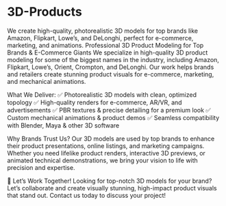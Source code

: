 # 3D-Products
We create high-quality, photorealistic 3D models for top brands like Amazon, Flipkart, Lowe’s, and DeLonghi, perfect for e-commerce, marketing, and animations.
Professional 3D Product Modeling for Top Brands & E-Commerce Giants
We specialize in high-quality 3D product modeling for some of the biggest names in the industry, including Amazon, Flipkart, Lowe’s, Orient, Crompton, and DeLonghi. Our work helps brands and retailers create stunning product visuals for e-commerce, marketing, and mechanical animations.

What We Deliver:
✅ Photorealistic 3D models with clean, optimized topology
✅ High-quality renders for e-commerce, AR/VR, and advertisements
✅ PBR textures & precise detailing for a premium look
✅ Custom mechanical animations & product demos
✅ Seamless compatibility with Blender, Maya & other 3D software

Why Brands Trust Us?
Our 3D models are used by top brands to enhance their product presentations, online listings, and marketing campaigns. Whether you need lifelike product renders, interactive 3D previews, or animated technical demonstrations, we bring your vision to life with precision and expertise.

📩 Let’s Work Together!
Looking for top-notch 3D models for your brand? Let’s collaborate and create visually stunning, high-impact product visuals that stand out. Contact us today to discuss your project!
